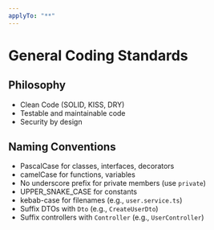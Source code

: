 ```yaml
---
applyTo: "**"
---
```


# General Coding Standards

## Philosophy
- Clean Code (SOLID, KISS, DRY)
- Testable and maintainable code
- Security by design

## Naming Conventions
- PascalCase for classes, interfaces, decorators
- camelCase for functions, variables
- No underscore prefix for private members (use `private`)
- UPPER_SNAKE_CASE for constants
- kebab-case for filenames (e.g., `user.service.ts`)
- Suffix DTOs with `Dto` (e.g., `CreateUserDto`)
- Suffix controllers with `Controller` (e.g., `UserController`)